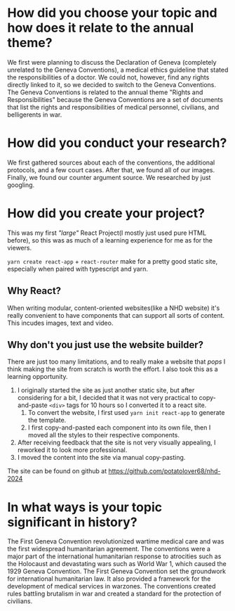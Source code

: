 # How did you choose your topic and how does it relate to the annual theme?

We first were planning to discuss the Declaration of Geneva (completely unrelated to the Geneva Conventions), a medical ethics guideline that stated the responsibilities of a doctor. We could not, however, find any rights directly linked to it, so we decided to switch to the Geneva Conventions. The Geneva Conventions is related to the annual theme "Rights and Responsibilities" because the Geneva Conventions are a set of documents that list the rights and responsibilities of medical personnel, civilians, and belligerents in war.

# How did you conduct your research?

We first gathered sources about each of the conventions, the additional protocols, and a few court cases. After that, we found all of our images. Finally, we found our counter argument source. We researched by just googling.

# How did you create your project?

This was my first _"large"_ React Project(I mostly just used pure HTML before), so this was as much of a learning experience for me as for the viewers.

`yarn create react-app` + `react-router` make for a pretty good static site, especially when paired with typescript and yarn.

## Why React?

When writing modular, content-oriented websites(like a NHD website) it's really convenient to have components that can support all sorts of content. This incudes images, text and video.

## Why don't you just use the website builder?

There are just too many limitations, and to really make a website that _pops_ I think making the site from scratch is worth the effort. I also took this as a learning opportunity.

1. I originally started the site as just another static site, but after considering for a bit, I decided that it was not very practical to copy-and-paste `<div>` tags for 10 hours so I converted it to a react site.
   1. To convert the website, I first used `yarn init react-app` to generate the template.
   2. I first copy-and-pasted each component into its own file, then I moved all the styles to their respective components.
2. After receiving feedback that the site is not very visually appealing, I reworked it to look more professional.
3. I moved the content into the site via manual copy-pasting.

The site can be found on github at https://github.com/potatolover68/nhd-2024

# In what ways is your topic significant in history?

The First Geneva Convention revolutionized wartime medical care and was the first widespread humanitarian agreement. The conventions were a major part of the international humanitarian response to atrocities such as the Holocaust and devastating wars such as World War 1, which caused the 1929 Geneva Convention. The First Geneva Convention set the groundwork for international humanitarian law. It also provided a framework for the development of medical services in warzones. The conventions created rules battling brutalism in war and created a standard for the protection of civilians.
